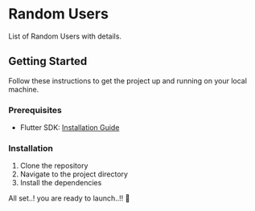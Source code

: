 # Random Users

List of Random Users with details.

## Getting Started

Follow these instructions to get the project up and running on your local machine.

### Prerequisites

- Flutter SDK: [Installation Guide](https://flutter.dev/docs/get-started/install)

### Installation

1. Clone the repository
2. Navigate to the project directory
3. Install the dependencies

All set..! you are ready to launch..!! 🚀

